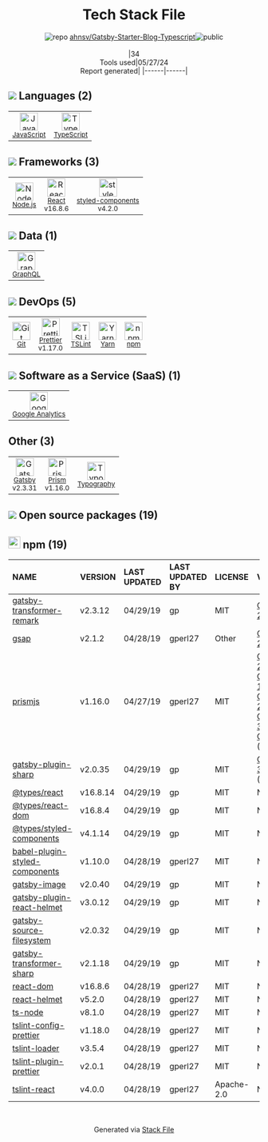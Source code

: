 <!--
&lt;--- Readme.md Snippet without images Start ---&gt;
## Tech Stack
ahnsv/Gatsby-Starter-Blog-Typescript is built on the following main stack:

- [JavaScript](https://developer.mozilla.org/en-US/docs/Web/JavaScript) – Languages
- [TypeScript](http://www.typescriptlang.org) – Languages
- [Node.js](http://nodejs.org/) – Frameworks (Full Stack)
- [React](https://reactjs.org/) – Javascript UI Libraries
- [styled-components](https://styled-components.com) – JavaScript Framework Components
- [GraphQL](http://graphql.org/) – Query Languages
- [Prettier](https://prettier.io/) – Code Review
- [TSLint](https://github.com/palantir/tslint) – Code Review
- [Yarn](https://yarnpkg.com/) – Front End Package Manager
- [Google Analytics](http://www.google.com/analytics) – General Analytics
- [Gatsby](https://www.gatsbyjs.org) – Static Site Generators
- [Prism](https://prismjs.com/) – Javascript Utilities & Libraries
- [Typography](http://www.typography.com/) – Fonts

Full tech stack [here](/techstack.md)

&lt;--- Readme.md Snippet without images End ---&gt;

&lt;--- Readme.md Snippet with images Start ---&gt;
## Tech Stack
ahnsv/Gatsby-Starter-Blog-Typescript is built on the following main stack:

- <img width='25' height='25' src='https://img.stackshare.io/service/1209/javascript.jpeg' alt='JavaScript'/> [JavaScript](https://developer.mozilla.org/en-US/docs/Web/JavaScript) – Languages
- <img width='25' height='25' src='https://img.stackshare.io/service/1612/bynNY5dJ.jpg' alt='TypeScript'/> [TypeScript](http://www.typescriptlang.org) – Languages
- <img width='25' height='25' src='https://img.stackshare.io/service/1011/n1JRsFeB_400x400.png' alt='Node.js'/> [Node.js](http://nodejs.org/) – Frameworks (Full Stack)
- <img width='25' height='25' src='https://img.stackshare.io/service/1020/OYIaJ1KK.png' alt='React'/> [React](https://reactjs.org/) – Javascript UI Libraries
- <img width='25' height='25' src='https://img.stackshare.io/service/6749/styled-components.png' alt='styled-components'/> [styled-components](https://styled-components.com) – JavaScript Framework Components
- <img width='25' height='25' src='https://img.stackshare.io/service/3820/12972006.png' alt='GraphQL'/> [GraphQL](http://graphql.org/) – Query Languages
- <img width='25' height='25' src='https://img.stackshare.io/service/7035/default_66f265943abed56bcdbfca1c866a4261b1fbb063.jpg' alt='Prettier'/> [Prettier](https://prettier.io/) – Code Review
- <img width='25' height='25' src='https://img.stackshare.io/service/5561/303157.png' alt='TSLint'/> [TSLint](https://github.com/palantir/tslint) – Code Review
- <img width='25' height='25' src='https://img.stackshare.io/service/5848/44mC-kJ3.jpg' alt='Yarn'/> [Yarn](https://yarnpkg.com/) – Front End Package Manager
- <img width='25' height='25' src='https://img.stackshare.io/service/64/cU74ahCn_400x400.jpg' alt='Google Analytics'/> [Google Analytics](http://www.google.com/analytics) – General Analytics
- <img width='25' height='25' src='https://img.stackshare.io/service/5472/default_189db484e0770a6101c6a70f0ef0172bc0f8de37.png' alt='Gatsby'/> [Gatsby](https://www.gatsbyjs.org) – Static Site Generators
- <img width='25' height='25' src='https://img.stackshare.io/service/10010/Screen_Shot_2012-07-31_at_21.57.03__400x400.png' alt='Prism'/> [Prism](https://prismjs.com/) – Javascript Utilities & Libraries
- <img width='25' height='25' src='https://img.stackshare.io/service/1900/qZCU31OW_400x400.jpg' alt='Typography'/> [Typography](http://www.typography.com/) – Fonts

Full tech stack [here](/techstack.md)

&lt;--- Readme.md Snippet with images End ---&gt;
-->
<div align="center">

# Tech Stack File
![](https://img.stackshare.io/repo.svg "repo") [ahnsv/Gatsby-Starter-Blog-Typescript](https://github.com/ahnsv/Gatsby-Starter-Blog-Typescript)![](https://img.stackshare.io/public_badge.svg "public")
<br/><br/>
|34<br/>Tools used|05/27/24 <br/>Report generated|
|------|------|
</div>

## <img src='https://img.stackshare.io/languages.svg'/> Languages (2)
<table><tr>
  <td align='center'>
  <img width='36' height='36' src='https://img.stackshare.io/service/1209/javascript.jpeg' alt='JavaScript'>
  <br>
  <sub><a href="https://developer.mozilla.org/en-US/docs/Web/JavaScript">JavaScript</a></sub>
  <br>
  <sub></sub>
</td>

<td align='center'>
  <img width='36' height='36' src='https://img.stackshare.io/service/1612/bynNY5dJ.jpg' alt='TypeScript'>
  <br>
  <sub><a href="http://www.typescriptlang.org">TypeScript</a></sub>
  <br>
  <sub></sub>
</td>

</tr>
</table>

## <img src='https://img.stackshare.io/frameworks.svg'/> Frameworks (3)
<table><tr>
  <td align='center'>
  <img width='36' height='36' src='https://img.stackshare.io/service/1011/n1JRsFeB_400x400.png' alt='Node.js'>
  <br>
  <sub><a href="http://nodejs.org/">Node.js</a></sub>
  <br>
  <sub></sub>
</td>

<td align='center'>
  <img width='36' height='36' src='https://img.stackshare.io/service/1020/OYIaJ1KK.png' alt='React'>
  <br>
  <sub><a href="https://reactjs.org/">React</a></sub>
  <br>
  <sub>v16.8.6</sub>
</td>

<td align='center'>
  <img width='36' height='36' src='https://img.stackshare.io/service/6749/styled-components.png' alt='styled-components'>
  <br>
  <sub><a href="https://styled-components.com">styled-components</a></sub>
  <br>
  <sub>v4.2.0</sub>
</td>

</tr>
</table>

## <img src='https://img.stackshare.io/databases.svg'/> Data (1)
<table><tr>
  <td align='center'>
  <img width='36' height='36' src='https://img.stackshare.io/service/3820/12972006.png' alt='GraphQL'>
  <br>
  <sub><a href="http://graphql.org/">GraphQL</a></sub>
  <br>
  <sub></sub>
</td>

</tr>
</table>

## <img src='https://img.stackshare.io/devops.svg'/> DevOps (5)
<table><tr>
  <td align='center'>
  <img width='36' height='36' src='https://img.stackshare.io/service/1046/git.png' alt='Git'>
  <br>
  <sub><a href="http://git-scm.com/">Git</a></sub>
  <br>
  <sub></sub>
</td>

<td align='center'>
  <img width='36' height='36' src='https://img.stackshare.io/service/7035/default_66f265943abed56bcdbfca1c866a4261b1fbb063.jpg' alt='Prettier'>
  <br>
  <sub><a href="https://prettier.io/">Prettier</a></sub>
  <br>
  <sub>v1.17.0</sub>
</td>

<td align='center'>
  <img width='36' height='36' src='https://img.stackshare.io/service/5561/303157.png' alt='TSLint'>
  <br>
  <sub><a href="https://github.com/palantir/tslint">TSLint</a></sub>
  <br>
  <sub></sub>
</td>

<td align='center'>
  <img width='36' height='36' src='https://img.stackshare.io/service/5848/44mC-kJ3.jpg' alt='Yarn'>
  <br>
  <sub><a href="https://yarnpkg.com/">Yarn</a></sub>
  <br>
  <sub></sub>
</td>

<td align='center'>
  <img width='36' height='36' src='https://img.stackshare.io/service/1120/lejvzrnlpb308aftn31u.png' alt='npm'>
  <br>
  <sub><a href="https://www.npmjs.com/">npm</a></sub>
  <br>
  <sub></sub>
</td>

</tr>
</table>

## <img src='https://img.stackshare.io/saas.svg'/> Software as a Service (SaaS) (1)
<table><tr>
  <td align='center'>
  <img width='36' height='36' src='https://img.stackshare.io/service/64/cU74ahCn_400x400.jpg' alt='Google Analytics'>
  <br>
  <sub><a href="http://www.google.com/analytics">Google Analytics</a></sub>
  <br>
  <sub></sub>
</td>

</tr>
</table>

## Other (3)
<table><tr>
  <td align='center'>
  <img width='36' height='36' src='https://img.stackshare.io/service/5472/default_189db484e0770a6101c6a70f0ef0172bc0f8de37.png' alt='Gatsby'>
  <br>
  <sub><a href="https://www.gatsbyjs.org">Gatsby</a></sub>
  <br>
  <sub>v2.3.31</sub>
</td>

<td align='center'>
  <img width='36' height='36' src='https://img.stackshare.io/service/10010/Screen_Shot_2012-07-31_at_21.57.03__400x400.png' alt='Prism'>
  <br>
  <sub><a href="https://prismjs.com/">Prism</a></sub>
  <br>
  <sub>v1.16.0</sub>
</td>

<td align='center'>
  <img width='36' height='36' src='https://img.stackshare.io/service/1900/qZCU31OW_400x400.jpg' alt='Typography'>
  <br>
  <sub><a href="http://www.typography.com/">Typography</a></sub>
  <br>
  <sub></sub>
</td>

</tr>
</table>


## <img src='https://img.stackshare.io/group.svg' /> Open source packages (19)</h2>

## <img width='24' height='24' src='https://img.stackshare.io/service/1120/lejvzrnlpb308aftn31u.png'/> npm (19)

|NAME|VERSION|LAST UPDATED|LAST UPDATED BY|LICENSE|VULNERABILITIES|
|:------|:------|:------|:------|:------|:------|
|[gatsby-transformer-remark](https://www.npmjs.com/gatsby-transformer-remark)|v2.3.12|04/29/19|gp |MIT|[CVE-2023-22491](https://github.com/advisories/GHSA-7ch4-rr99-cqcw) (High)|
|[gsap](https://www.npmjs.com/gsap)|v2.1.2|04/28/19|gperl27 |Other|[CVE-2020-28478](https://github.com/advisories/GHSA-6g8v-hpgw-h2v7) (High)|
|[prismjs](https://www.npmjs.com/prismjs)|v1.16.0|04/27/19|gperl27 |MIT|[CVE-2022-23647](https://github.com/advisories/GHSA-3949-f494-cm99) (High)<br/>[CVE-2020-15138](https://github.com/advisories/GHSA-wvhm-4hhf-97x9) (High)<br/>[CVE-2021-23341](https://github.com/advisories/GHSA-h4hr-7fg3-h35w) (High)<br/>[CVE-2021-32723](https://github.com/advisories/GHSA-gj77-59wh-66hg) (High)<br/>[CVE-2021-3801](https://github.com/advisories/GHSA-hqhp-5p83-hx96) (Moderate)|
|[gatsby-plugin-sharp](https://www.npmjs.com/gatsby-plugin-sharp)|v2.0.35|04/29/19|gp |MIT|[CVE-2023-30548](https://github.com/advisories/GHSA-h2pm-378c-pcxx) (Moderate)|
|[@types/react](https://www.npmjs.com/@types/react)|v16.8.14|04/29/19|gp |MIT|N/A|
|[@types/react-dom](https://www.npmjs.com/@types/react-dom)|v16.8.4|04/29/19|gp |MIT|N/A|
|[@types/styled-components](https://www.npmjs.com/@types/styled-components)|v4.1.14|04/29/19|gp |MIT|N/A|
|[babel-plugin-styled-components](https://www.npmjs.com/babel-plugin-styled-components)|v1.10.0|04/28/19|gperl27 |MIT|N/A|
|[gatsby-image](https://www.npmjs.com/gatsby-image)|v2.0.40|04/29/19|gp |MIT|N/A|
|[gatsby-plugin-react-helmet](https://www.npmjs.com/gatsby-plugin-react-helmet)|v3.0.12|04/29/19|gp |MIT|N/A|
|[gatsby-source-filesystem](https://www.npmjs.com/gatsby-source-filesystem)|v2.0.32|04/29/19|gp |MIT|N/A|
|[gatsby-transformer-sharp](https://www.npmjs.com/gatsby-transformer-sharp)|v2.1.18|04/29/19|gp |MIT|N/A|
|[react-dom](https://www.npmjs.com/react-dom)|v16.8.6|04/28/19|gperl27 |MIT|N/A|
|[react-helmet](https://www.npmjs.com/react-helmet)|v5.2.0|04/28/19|gperl27 |MIT|N/A|
|[ts-node](https://www.npmjs.com/ts-node)|v8.1.0|04/28/19|gperl27 |MIT|N/A|
|[tslint-config-prettier](https://www.npmjs.com/tslint-config-prettier)|v1.18.0|04/28/19|gperl27 |MIT|N/A|
|[tslint-loader](https://www.npmjs.com/tslint-loader)|v3.5.4|04/28/19|gperl27 |MIT|N/A|
|[tslint-plugin-prettier](https://www.npmjs.com/tslint-plugin-prettier)|v2.0.1|04/28/19|gperl27 |MIT|N/A|
|[tslint-react](https://www.npmjs.com/tslint-react)|v4.0.0|04/28/19|gperl27 |Apache-2.0|N/A|

<br/>
<div align='center'>

Generated via [Stack File](https://github.com/marketplace/stack-file)
